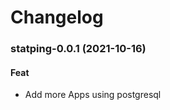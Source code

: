 # Changelog<br>


<a name="statping-0.0.1"></a>
### statping-0.0.1 (2021-10-16)

#### Feat

* Add more Apps using postgresql
